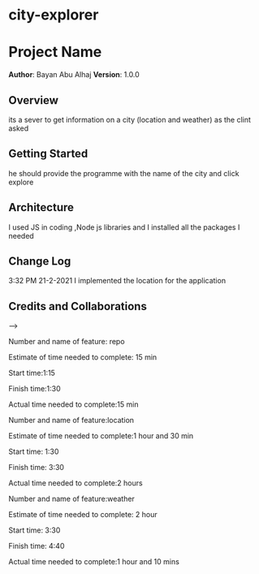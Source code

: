 # city-explorer

# Project Name

**Author**: Bayan Abu Alhaj
**Version**: 1.0.0 

## Overview

its a sever to get information on a city (location and weather) as the clint asked 

## Getting Started

he should provide the programme with the name of the city and click explore

## Architecture

I used JS in coding ,Node js libraries and I installed all the packages I needed  


## Change Log

3:32 PM 21-2-2021 I implemented the location for the application 

## Credits and Collaborations
<!-- Give credit (and a link) to other people or resources that helped you build this application. -->
-->



Number and name of feature: repo

Estimate of time needed to complete: 15 min

Start time:1:15

Finish time:1:30

Actual time needed to complete:15 min



Number and name of feature:location

Estimate of time needed to complete:1 hour and 30 min

Start time: 1:30

Finish time: 3:30

Actual time needed to complete:2 hours



Number and name of feature:weather

Estimate of time needed to complete: 2 hour

Start time: 3:30

Finish time: 4:40

Actual time needed to complete:1 hour and 10 mins